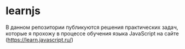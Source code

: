 # learnjs
В данном репозитории публикуются решения практических задач, которые я прохожу в процессе обучения языка JavaScript на сайте (https://learn.javascript.ru/)